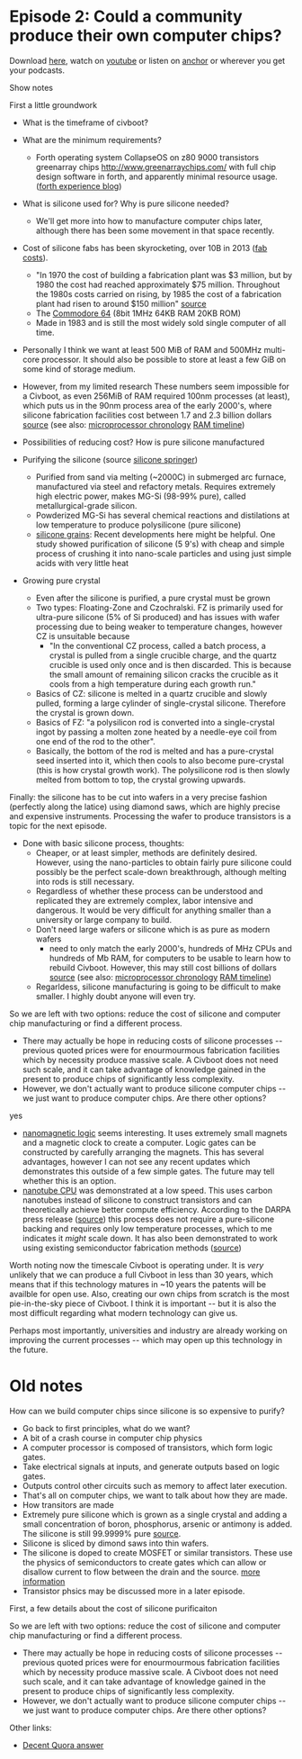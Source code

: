 # Episode 2: Could a community produce their own computer chips?

Download [here](./0002.mka), watch on [youtube][youtube] or listen on
[anchor][anchor] or wherever you get your podcasts.

[anchor]: https://anchor.fm/civboot/episodes/0002---Could-a-community-produce-their-own-computer-chips-ejmum0
[youtube]: https://www.youtube.com/watch?v=2pJjzKlYI8g

Show notes

First a little groundwork
 - What is the timeframe of civboot?
 - What are the minimum requirements? 
   - Forth operating system CollapseOS on z80 9000 transistors greenarray chips
     http://www.greenarraychips.com/ with full chip design software in forth,
     and apparently minimal resource usage. ([forth experience blog])


- What is silicone used for? Why is pure silicone needed?
  - We'll get more into how to manufacture computer chips later, although there
    has been some movement in that space recently.
- Cost of silicone fabs has been skyrocketing, over 10B in 2013 ([fab costs][fab costs]).
  -  "In 1970 the cost of building a fabrication plant was $3 million,
     but by 1980 the cost had reached approximately $75 million.
     Throughout the 1980s costs carried on rising, by 1985 the cost of a
     fabrication plant had risen to around $150 million" [source][SPeters]
  -  The [Commodore 64](https://en.wikipedia.org/wiki/Commodore_64) (8bit 1MHz
     64KB RAM 20KB ROM) 
    - Made in 1983 and is still the most widely sold single computer of all time. 
- Personally I think we want at least 500 MiB of RAM and 500MHz multi-core
  processor. It should also be possible to store at least a few GiB on some
  kind of storage medium. 
- However, from my limited research These numbers seem impossible for a
  Civboot, as even 256MiB of RAM required 100nm processes (at least),
  which puts us in the 90nm process area of the early 2000's, where
  silicone fabrication facilities cost between 1.7 and 2.3 billion dollars
  [source][fab costs] (see also: [microprocessor chronology] [RAM timeline])
- Possibilities of reducing cost? How is pure silicone manufactured
- Purifying the silicone (source [silicone springer])
  - Purified from sand via melting (~2000C) in submerged arc furnace, manufactured via steel
    and refactory metals. Requires extremely high electric power, makes MG-Si (98-99% pure),
    called metallurgical-grade silicon.
  - Powderized MG-Si has several chemical reactions and distilations at low
    temperature to produce polysilicone (pure silicone)
  - [silicone grains]: Recent developments here might be helpful. One study
    showed purification of silicone (5 9's) with cheap and simple process of
    crushing it into nano-scale particles and using just simple acids with very
    little heat

- Growing pure crystal 
  - Even after the silicone is purified, a pure crystal must be grown
  - Two types: Floating-Zone and Czochralski. FZ is primarily used for
    ultra-pure silicone (5% of Si produced) and has issues with wafer
    processing due to being weaker to temperature changes, however CZ is
    unsuitable because 
    - "In the conventional CZ process, called a batch process, a crystal is
      pulled from a single crucible charge, and the quartz crucible is used
      only once and is then discarded. This is because the small amount of
      remaining silicon cracks the crucible as it cools from a high temperature
      during each growth run."
  - Basics of CZ: silicone is melted in a quartz crucible and slowly pulled, forming
    a large cylinder of single-crystal silicone. Therefore the crystal is grown down.
  - Basics of FZ: "a polysilicon rod is converted into a single-crystal ingot
    by passing a molten zone heated by a needle-eye coil from one end of the
    rod to the other".
  - Basically, the bottom of the rod is melted and has a pure-crystal seed inserted
    into it, which then cools to also become pure-crystal (this is how crystal
    growth work). The polysilicone rod is then slowly melted from bottom to top,
    the crystal growing upwards.

Finally: the silicone has to be cut into wafers in a very precise fashion
(perfectly along the latice) using diamond saws, which are highly precise
and expensive instruments. Processing the wafer to produce transistors is a topic
for the next episode.

- Done with basic silicone process, thoughts:
  - Cheaper, or at least simpler, methods are definitely desired. However,
    using the nano-particles to obtain fairly pure silicone could possibly be
    the perfect scale-down breakthrough, although melting into rods is still
    necessary.
  - Regardless of whether these process can be understood and replicated they
    are extremely complex, labor intensive and dangerous. It would be very
    difficult for anything smaller than a university or large company to build.
  - Don't need large wafers or silicone which is as pure as modern wafers
    - need to only match the early 2000's, hundreds of MHz CPUs and hundreds of
      Mb RAM, for computers to be usable to learn how to rebuild Civboot.
      However, this may still cost billions of dollars
      [source][fab costs] (see also: [microprocessor chronology] [RAM timeline])
  - Regarldess, silicone manufacturing is going to be difficult to make
    smaller. I highly doubt anyone will even try.

So we are left with two options: reduce the cost of silicone and computer chip
manufacturing or find a different process.
- There may actually be hope in reducing costs of silicone processes --
  previous quoted prices were for enourmourmous fabrication facilities which by
  necessity produce massive scale. A Civboot does not need such scale, and it
  can take advantage of knowledge gained in the present to produce chips of
  significantly less complexity.
- However, we don't actually want to produce silicone computer chips -- we just
  want to produce computer chips. Are there other options?

yes
- [nanomagnetic logic] seems interesting. It uses extremely small magnets and
  a magnetic clock to create a computer. Logic gates can be constructed by
  carefully arranging the magnets. This has several advantages, however
  I can not see any recent updates which demonstrates this outside of a few
  simple gates. The future may tell whether this is an option.
- [nanotube CPU] was demonstrated at a low speed. This uses carbon nanotubes
  instead of silicone to construct transistors and can theoretically achieve
  better compute efficiency. According to the DARPA press release
  ([source][DARPA 3DSoC CNFET]) this process does not require a pure-silicone
  backing and requires only low temperature processes, which to me indicates it
  _might_ scale down. It has also been demonstrated to work using existing
  semiconductor fabrication methods ([source][CNFET in factories])

Worth noting now the timescale Civboot is operating under. It is _very_
unlikely that we can produce a full Civboot in less than 30 years, which means
that if this technology matures in ~10 years the patents will be availble for
open use. Also, creating our own chips from scratch is the most pie-in-the-sky
piece of Civboot. I think it is important -- but it is also the most difficult
regarding what modern technology can give us.

Perhaps most importantly, universities and industry are already working on
improving the current processes -- which may open up this technology in the
future.



# Old notes

How can we build computer chips since silicone is so expensive to purify?
- Go back to first principles, what do we want?
- A bit of a crash course in computer chip physics
 - A computer processor is composed of transistors, which form logic gates.
 - Take electrical signals at inputs, and generate outputs based on logic gates.
 - Outputs control other circuits such as memory to affect later execution.
 - That's all on computer chips, we want to talk about how they are made.
 - How transitors are made
 - Extremely pure silicone which is grown as a single crystal and adding a
   small concentration of boron, phosphorus, arsenic or antimony is added. The
   silicone is still 99.9999% pure [source][Impurity doping].
 - Silicone is sliced by dimond saws into thin wafers.
 - The silicone is doped to create MOSFET or similar transistors. These use
   the physics of semiconductors to create gates which can allow or disallow
   current to flow between the drain and the source. [more information][mosfet
   physics]
 - Transistor phsics may be discussed more in a later episode.

First, a few details about the cost of silicone purificaiton

So we are left with two options: reduce the cost of silicone and computer chip
manufacturing or find a different process.
- There may actually be hope in reducing costs of silicone processes --
  previous quoted prices were for enourmourmous fabrication facilities which by
  necessity produce massive scale. A Civboot does not need such scale, and it
  can take advantage of knowledge gained in the present to produce chips of
  significantly less complexity.
- However, we don't actually want to produce silicone computer chips -- we just
  want to produce computer chips. Are there other options?


Other links:
- [Decent Quora answer](https://www.quora.com/What-are-some-alternatives-to-silicon-for-making-transistors-Ive-read-about-gallium-nitride-and-graphene-and-I-assume-other-possibilities-must-exist-What-are-the-trade-offs-e-g-yield-power-requirements-thermal-conductivity-cost-etc)

[SPeters]: https://books.google.com/books?id=LJ59DAAAQBAJ&pg=PA80&lpg=PA80&dq=1980+semiconductor+fabrication+plant+cost&source=bl&ots=6nKKg7t0MC&sig=ACfU3U0CBhs9zsxoKKFe6c3AXCBHjtCLfg&hl=en&sa=X&ved=2ahUKEwjvqO_1jO3lAhXW7Z4KHRoACr44ChDoATADegQICRAB#v=onepage&q=1980%20semiconductor%20fabrication%20plant%20cost&f=false
[Impurity doping]: https://en.wikipedia.org/wiki/Wafer_(electronics)#Impurity_doping
[fab costs]: https://static.seekingalpha.com/uploads/2015/9/15027822_14424109464539_rId9.png
[mosfet physics]: http://www.onmyphd.com/?p=mosfet.transistor
[nanomagnetic logic]: https://www.advancedsciencenews.com/energy-efficient-computing-via-nanomagnetic-logic-architectures/
[nml simulator]: https://link.springer.com/article/10.1007/s10825-018-1215-8?shared-article-renderer
[nml fabrication]: https://www.researchgate.net/publication/269328479_Nanomagnetic_logic_devices_fabrication_using_nanoimprint_lithography
[nanotube CPU]: https://www.sciencenews.org/article/chip-carbon-nanotubes-not-silicon-marks-computing-milestone
[DARPA 3DSoC CNFET]: https://www.electronicsweekly.com/news/business/darpa-3dsoc-cnfet-project-moves-commercialisation-phase-2020-08/
[CNFET in factories]: https://news.mit.edu/2020/carbon-nanotube-transistors-factory-0601
[silicone springer]: https://link.springer.com/chapter/10.1007/978-3-319-48933-9_13
[silicone grains]: https://www.ncbi.nlm.nih.gov/pmc/articles/PMC4640800/
[microprocessor chronology]: https://en.wikipedia.org/wiki/Microprocessor_chronology
[RAM timeline]: https://en.wikipedia.org/wiki/Random-access_memory#Timeline
[forth experience blog]: http://yosefk.com/blog/my-history-with-forth-stack-machines.html
